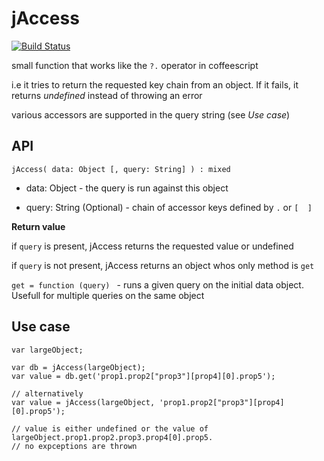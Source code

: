 jAccess
=======

[![Build Status](https://secure.travis-ci.org/topliceanu/jAccess.png)](http://travis-ci.org/topliceanu/jAccess)


small function that works like the `?.` operator in coffeescript

i.e it tries to return the requested key chain from an object. If it fails, it returns _undefined_ instead of throwing an error

various accessors are supported in the query string (see _Use case_)


API
---

    jAccess( data: Object [, query: String] ) : mixed

* data: Object - the query is run against this object

* query: String (Optional) - chain of accessor keys defined by `.` or `[  ]`
													 
**Return value**

if `query` is present, jAccess returns the requested value or undefined

if `query` is not present, jAccess returns an object whos only method is `get` 

`get = function (query) `  - runs a given query on the initial data object. Usefull for multiple queries on the same object


Use case
--------

	var largeObject;

	var db = jAccess(largeObject);
	var value = db.get('prop1.prop2["prop3"][prop4][0].prop5'); 

	// alternatively
	var value = jAccess(largeObject, 'prop1.prop2["prop3"][prop4][0].prop5');

	// value is either undefined or the value of largeObject.prop1.prop2.prop3.prop4[0].prop5. 
	// no expceptions are thrown

